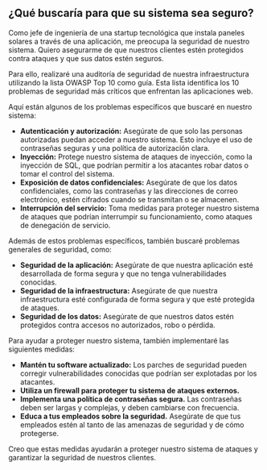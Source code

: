 ## ¿Qué buscaría para que su sistema sea seguro?

Como jefe de ingeniería de una startup tecnológica que instala paneles solares a través de una aplicación, me preocupa la seguridad de nuestro sistema. Quiero asegurarme de que nuestros clientes estén protegidos contra ataques y que sus datos estén seguros.

Para ello, realizaré una auditoría de seguridad de nuestra infraestructura utilizando la lista OWASP Top 10 como guía. Esta lista identifica los 10 problemas de seguridad más críticos que enfrentan las aplicaciones web.

Aquí están algunos de los problemas específicos que buscaré en nuestro sistema:

* **Autenticación y autorización:** Asegúrate de que solo las personas autorizadas puedan acceder a nuestro sistema. Esto incluye el uso de contraseñas seguras y una política de autorización clara.
* **Inyección:** Protege nuestro sistema de ataques de inyección, como la inyección de SQL, que podrían permitir a los atacantes robar datos o tomar el control del sistema.
* **Exposición de datos confidenciales:** Asegúrate de que los datos confidenciales, como las contraseñas y las direcciones de correo electrónico, estén cifrados cuando se transmitan o se almacenen.
* **Interrupción del servicio:** Toma medidas para proteger nuestro sistema de ataques que podrían interrumpir su funcionamiento, como ataques de denegación de servicio.

Además de estos problemas específicos, también buscaré problemas generales de seguridad, como:

* **Seguridad de la aplicación:** Asegúrate de que nuestra aplicación esté desarrollada de forma segura y que no tenga vulnerabilidades conocidas.
* **Seguridad de la infraestructura:** Asegúrate de que nuestra infraestructura esté configurada de forma segura y que esté protegida de ataques.
* **Seguridad de los datos:** Asegúrate de que nuestros datos estén protegidos contra accesos no autorizados, robo o pérdida.

Para ayudar a proteger nuestro sistema, también implementaré las siguientes medidas:

* **Mantén tu software actualizado:** Los parches de seguridad pueden corregir vulnerabilidades conocidas que podrían ser explotadas por los atacantes.
* **Utiliza un firewall para proteger tu sistema de ataques externos.**
* **Implementa una política de contraseñas segura.** Las contraseñas deben ser largas y complejas, y deben cambiarse con frecuencia.
* **Educa a tus empleados sobre la seguridad.** Asegúrate de que tus empleados estén al tanto de las amenazas de seguridad y de cómo protegerse.

Creo que estas medidas ayudarán a proteger nuestro sistema de ataques y garantizar la seguridad de nuestros clientes.
